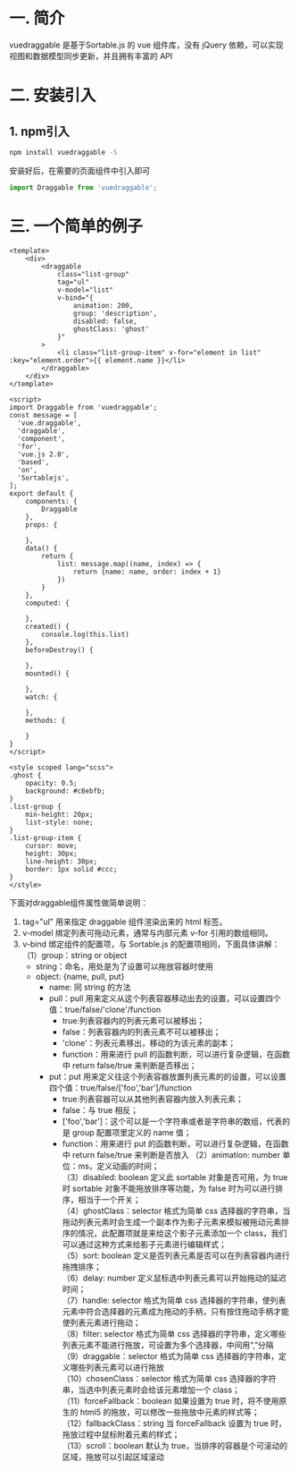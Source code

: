 # 一. 简介
vuedraggable 是基于Sortable.js 的 vue 组件库，没有 jQuery 依赖，可以实现视图和数据模型同步更新，并且拥有丰富的 API

# 二. 安装引入
## 1. npm引入
```bash
npm install vuedraggable -S
```
安装好后，在需要的页面组件中引入即可
```javascript
import Draggable from 'vuedraggable';
```

# 三. 一个简单的例子
```vue
<template>
    <div>
        <draggable 
            class="list-group" 
            tag="ul" 
            v-model="list"
            v-bind="{
                animation: 200,
                group: 'description',
                disabled: false,
                ghostClass: 'ghost'
            }"
        >
            <li class="list-group-item" v-for="element in list" :key="element.order">{{ element.name }}</li>
        </draggable>
    </div>
</template>

<script>
import Draggable from 'vuedraggable';
const message = [
  'vue.draggable',
  'draggable',
  'component',
  'for',
  'vue.js 2.0',
  'based',
  'on',
  'Sortablejs',
];
export default {
    components: {
        Draggable
    },
    props: {

    },
    data() {
        return {
            list: message.map((name, index) => {
                return {name: name, order: index + 1}
            })
        }
    },
    computed: {

    },
    created() {
        console.log(this.list)
    },
    beforeDestroy() {

    },
    mounted() {

    },
    watch: {

    },
    methods: {

    }
}
</script>

<style scoped lang="scss">
.ghost {
    opacity: 0.5;
    background: #c8ebfb;
}
.list-group {
    min-height: 20px;
    list-style: none;
}
.list-group-item {
    cursor: move;
    height: 30px;
    line-height: 30px;
    border: 1px solid #ccc;
}
</style>
```
下面对draggable组件属性做简单说明：
1. tag="ul" 用来指定 draggable 组件渲染出来的 html 标签。  
2. v-model 绑定列表可拖动元素，通常与内部元素 v-for 引用的数组相同。  
3. v-bind 绑定组件的配置项，与 Sortable.js 的配置项相同，下面具体讲解：  
    （1）group：string or object
      - string：命名，用处是为了设置可以拖放容器时使用
      - object: {name, pull, put}
          + name: 同 string 的方法
          + pull：pull 用来定义从这个列表容器移动出去的设置，可以设置四个值：true/false/'clone'/function
              * true:列表容器内的列表元素可以被移出；
              * false：列表容器内的列表元素不可以被移出；
              * 'clone'：列表元素移出，移动的为该元素的副本；
              * function：用来进行 pull 的函数判断，可以进行复杂逻辑，在函数中 return false/true 来判断是否移出；
          + put：put 用来定义往这个列表容器放置列表元素的的设置，可以设置四个值：true/false/['foo','bar']/function
              * true:列表容器可以从其他列表容器内放入列表元素；
              * false：与 true 相反；
              * ['foo','bar']：这个可以是一个字符串或者是字符串的数组，代表的是 group 配置项里定义的 name 值；
              * function：用来进行 put 的函数判断，可以进行复杂逻辑，在函数中 return false/true 来判断是否放入
  （2）animation: number 单位：ms，定义动画的时间；  
  （3）disabled: boolean 定义此 sortable 对象是否可用，为 true 时 sortable 对象不能拖放排序等功能，为 false 时为可以进行排序，相当于一个开关；  
  （4）ghostClass：selector 格式为简单 css 选择器的字符串，当拖动列表元素时会生成一个副本作为影子元素来模拟被拖动元素排序的情况，此配置项就是来给这个影子元素添加一个 class，我们可以通过这种方式来给影子元素进行编辑样式；  
  （5）sort: boolean 定义是否列表元素是否可以在列表容器内进行拖拽排序；  
  （6）delay: number 定义鼠标选中列表元素可以开始拖动的延迟时间；  
  （7）handle: selector 格式为简单 css 选择器的字符串，使列表元素中符合选择器的元素成为拖动的手柄，只有按住拖动手柄才能使列表元素进行拖动；  
  （8）filter: selector 格式为简单 css 选择器的字符串，定义哪些列表元素不能进行拖放，可设置为多个选择器，中间用“,”分隔  
  （9）draggable：selector 格式为简单 css 选择器的字符串，定义哪些列表元素可以进行拖放  
  （10）chosenClass：selector 格式为简单 css 选择器的字符串，当选中列表元素时会给该元素增加一个 class；  
  （11）forceFallback：boolean 如果设置为 true 时，将不使用原生的 html5 的拖放，可以修改一些拖放中元素的样式等；  
  （12）fallbackClass：string 当 forceFallback 设置为 true 时，拖放过程中鼠标附着元素的样式；  
  （13）scroll：boolean 默认为 true，当排序的容器是个可滚动的区域，拖放可以引起区域滚动
